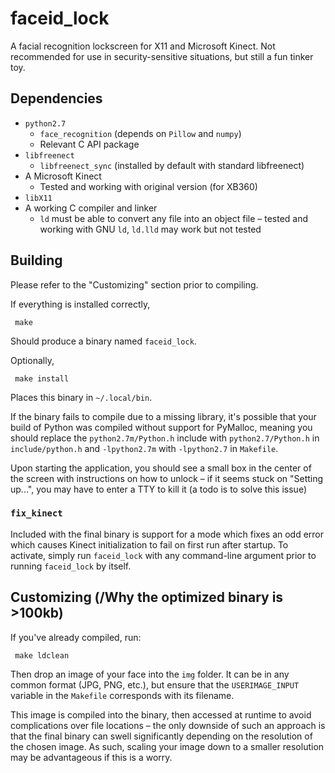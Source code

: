 # faceid\_lock

A facial recognition lockscreen for X11 and Microsoft Kinect.  Not recommended for use in security-sensitive situations, but still a fun tinker toy.

## Dependencies

- `python2.7`
  - `face_recognition` (depends on `Pillow` and `numpy`)
  - Relevant C API package
- `libfreenect`
  - `libfreenect_sync` (installed by default with standard libfreenect)
- A Microsoft Kinect
  - Tested and working with original version (for XB360)
- `libX11`
- A working C compiler and linker
  - `ld` must be able to convert any file into an object file &ndash; tested and working with GNU `ld`, `ld.lld` may work but not tested

## Building

Please refer to the "Customizing" section prior to compiling.

If everything is installed correctly,

     make

Should produce a binary named `faceid_lock`.

Optionally,

     make install

Places this binary in `~/.local/bin`.

If the binary fails to compile due to a missing library, it's possible that your build of Python was compiled without support for PyMalloc, meaning you should replace the `python2.7m/Python.h` include with `python2.7/Python.h` in `include/python.h` and `-lpython2.7m` with `-lpython2.7` in `Makefile`.

Upon starting the application, you should see a small box in the center of the screen with instructions on how to unlock &ndash; if it seems stuck on "Setting up...", you may have to enter a TTY to kill it (a todo is to solve this issue)

### `fix_kinect`

Included with the final binary is support for a mode which fixes an odd error which causes Kinect initialization to fail on first run after startup.  To activate, simply run `faceid_lock` with any command-line argument prior to running `faceid_lock` by itself.

## Customizing (/Why the optimized binary is >100kb)

If you've already compiled, run:

     make ldclean

Then drop an image of your face into the `img` folder.  It can be in any common format (JPG, PNG, etc.), but ensure that the `USERIMAGE_INPUT` variable in the `Makefile` corresponds with its filename.

This image is compiled into the binary, then accessed at runtime to avoid complications over file locations &ndash; the only downside of such an approach is that the final binary can swell significantly depending on the resolution of the chosen image.  As such, scaling your image down to a smaller resolution may be advantageous if this is a worry.
